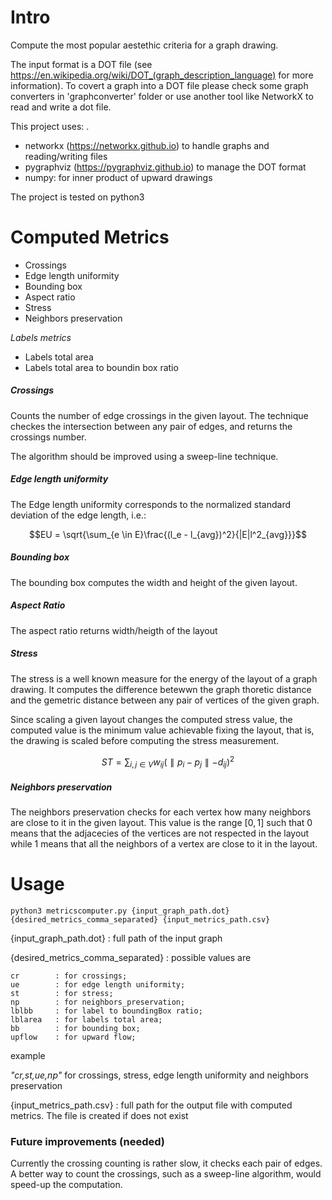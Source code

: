 # Intro
Compute the most popular aestethic criteria for a graph drawing.

The input format is a DOT file (see https://en.wikipedia.org/wiki/DOT_(graph_description_language) for more information). To covert a graph into a DOT file please check some graph converters in 'graphconverter' folder or use another tool like NetworkX to read and write a dot file.

This project uses: .

* networkx (https://networkx.github.io) to handle graphs and reading/writing files
* pygraphviz (https://pygraphviz.github.io) to manage the DOT format
* numpy: for inner product of upward drawings

The project is tested on python3

# Computed Metrics
* Crossings
* Edge length uniformity
* Bounding box
* Aspect ratio
* Stress
* Neighbors preservation

_Labels metrics_
* Labels total area
* Labels total area to boundin box ratio


##### Crossings
Counts the number of edge crossings in the given layout. The technique checkes the
intersection between any pair of edges, and returns the crossings number.

The algorithm should be improved using a sweep-line technique.

##### Edge length uniformity

The Edge length uniformity corresponds to the normalized standard deviation of the edge length, i.e.:

$$EU = \sqrt{\sum_{e \in E}\frac{(l_e - l_{avg})^2}{|E|l^2_{avg}}}$$

##### Bounding box
The bounding box computes the width and height of the given layout.


##### Aspect Ratio
The aspect ratio returns width/heigth of the layout



##### Stress
The stress is a well known measure for the energy of the layout of a graph drawing.
It computes the difference betewwn the graph thoretic distance and the gemetric distance
between any pair of vertices of the given graph.

Since scaling a given layout changes the computed stress value, the computed value
is the minimum value achievable fixing the layout, that is, the drawing is scaled before
computing the stress measurement.

$$ ST = \sum_{i,j \in V} w_{ij}(\parallel p_i - p_j \parallel - d_{ij})^2$$





##### Neighbors preservation
The neighbors preservation checks for each vertex how many neighbors are close to it
in the given layout. This value is the range $[0, 1]$ such that 0 means that the adjacecies
of the vertices are not respected in the layout while 1 means that all the neighbors of a vertex are close to it in the layout.



# Usage

    python3 metricscomputer.py {input_graph_path.dot} {desired_metrics_comma_separated} {input_metrics_path.csv}

{input_graph_path.dot} : full path of the input graph

{desired_metrics_comma_separated} :
  possible values are  

    cr        : for crossings;
    ue        : for edge length uniformity;
    st        : for stress;
    np        : for neighbors_preservation;
    lblbb     : for label to boundingBox ratio;
    lblarea   : for labels total area;
    bb        : for bounding box;
    upflow    : for upward flow;

example

*"cr,st,ue,np"* for crossings, stress, edge length uniformity and neighbors preservation

{input_metrics_path.csv} : full path for the output file with computed metrics. The file is created if does not exist

### Future improvements (needed)
Currently the crossing counting is rather slow, it checks each pair of edges. A better way to count the crossings, such as a sweep-line algorithm, would speed-up the computation.
